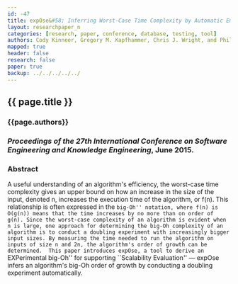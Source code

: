 ```yaml
---
id: -47
title: expOse&#58; Inferring Worst-Case Time Complexity by Automatic Empirical Study
layout: researchpaper_n
categories: [research, paper, conference, database, testing, tool]
authors: Cody Kinneer, Gregory M. Kapfhammer, Chris J. Wright, and Phil McMinn
mapped: true
header: false
research: false
paper: true
backup: ../../../../../
---
```


## {{ page.title }} [<i class="fa fa-download"></i>]({{site.baseurl}}download/research/papers/seke2015a-kinneer-kapfhammer-wright-mcminn.pdf "Download this Paper!")

### {{page.authors}}

### <i>Proceedings of the 27th International Conference on Software Engineering and Knowledge Engineering</i>, June 2015.

### Abstract

A useful understanding of an algorithm's efficiency, the worst-case time complexity gives an upper bound on how an
increase in the size of the input, denoted n, increases the execution time of the algorithm, or f(n).  This relationship
is often expressed in the ``big-Oh'' notation, where f(n) is O(g(n)) means that the time increases by no more than on
order of g(n). Since the worst-case complexity of an algorithm is evident when n is large, one approach for determining
the big-Oh complexity of an algorithm is to conduct a doubling experiment with increasingly bigger input sizes. By
measuring the time needed to run the algorithm on inputs of size n and 2n, the algorithm's order of growth can be
determined.  This paper introduces expOse, a tool to derive an ``EXPerimental big-Oh'' for supporting ``Scalability
Evaluation'' &mdash; expOse infers an algorithm's big-Oh order of growth by conducting a doubling experiment automatically.





